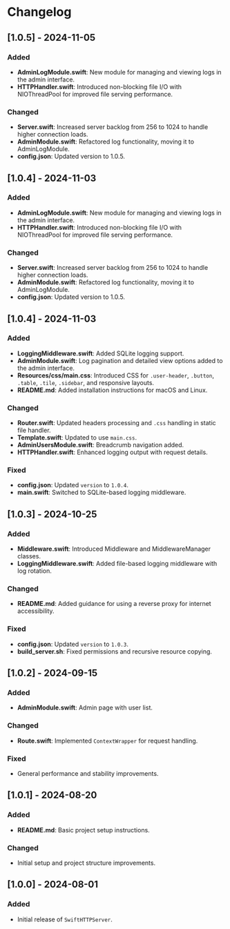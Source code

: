
# Changelog

## [1.0.5] - 2024-11-05
### Added
- **AdminLogModule.swift**: New module for managing and viewing logs in the admin interface.
- **HTTPHandler.swift**: Introduced non-blocking file I/O with NIOThreadPool for improved file serving performance.

### Changed
- **Server.swift**: Increased server backlog from 256 to 1024 to handle higher connection loads.
- **AdminModule.swift**: Refactored log functionality, moving it to AdminLogModule.
- **config.json**: Updated version to 1.0.5.

## [1.0.4] - 2024-11-03
### Added
- **AdminLogModule.swift**: New module for managing and viewing logs in the admin interface.
- **HTTPHandler.swift**: Introduced non-blocking file I/O with NIOThreadPool for improved file serving performance.

### Changed
- **Server.swift**: Increased server backlog from 256 to 1024 to handle higher connection loads.
- **AdminModule.swift**: Refactored log functionality, moving it to AdminLogModule.
- **config.json**: Updated version to 1.0.5.

## [1.0.4] - 2024-11-03
### Added
- **LoggingMiddleware.swift**: Added SQLite logging support.
- **AdminModule.swift**: Log pagination and detailed view options added to the admin interface.
- **Resources/css/main.css**: Introduced CSS for `.user-header`, `.button`, `.table`, `.tile`, `.sidebar`, and responsive layouts.
- **README.md**: Added installation instructions for macOS and Linux.

### Changed
- **Router.swift**: Updated headers processing and `.css` handling in static file handler.
- **Template.swift**: Updated to use `main.css`.
- **AdminUsersModule.swift**: Breadcrumb navigation added.
- **HTTPHandler.swift**: Enhanced logging output with request details.

### Fixed
- **config.json**: Updated `version` to `1.0.4`.
- **main.swift**: Switched to SQLite-based logging middleware.

## [1.0.3] - 2024-10-25
### Added
- **Middleware.swift**: Introduced Middleware and MiddlewareManager classes.
- **LoggingMiddleware.swift**: Added file-based logging middleware with log rotation.

### Changed
- **README.md**: Added guidance for using a reverse proxy for internet accessibility.

### Fixed
- **config.json**: Updated `version` to `1.0.3`.
- **build_server.sh**: Fixed permissions and recursive resource copying.

## [1.0.2] - 2024-09-15
### Added
- **AdminModule.swift**: Admin page with user list.

### Changed
- **Route.swift**: Implemented `ContextWrapper` for request handling.

### Fixed
- General performance and stability improvements.

## [1.0.1] - 2024-08-20
### Added
- **README.md**: Basic project setup instructions.

### Changed
- Initial setup and project structure improvements.

## [1.0.0] - 2024-08-01
### Added
- Initial release of `SwiftHTTPServer`.
